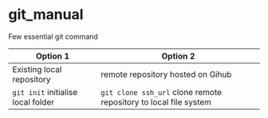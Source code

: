 # git_manual
Few essential git command

Option 1|Option 2
---|---
Existing local repository| remote repository hosted on Gihub
`git init` initialise local folder | `git clone ssh_url` clone remote repository to local file system

